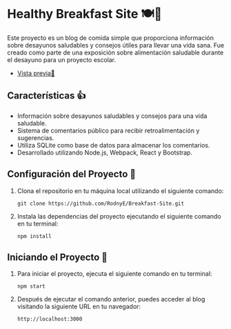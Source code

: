  # Healthy Breakfast Site 🍽️🥗

Este proyecto es un blog de comida simple que proporciona información sobre desayunos saludables y consejos útiles para llevar una vida sana. 
Fue creado como parte de una exposición sobre alimentación saludable durante el desayuno para un proyecto escolar.
- [Vista previa🚀](https://acortar.link/Bac6r0)


## Características 👍

- Información sobre desayunos saludables y consejos para una vida saludable.
- Sistema de comentarios público para recibir retroalimentación y sugerencias.
- Utiliza SQLite como base de datos para almacenar los comentarios.
- Desarrollado utilizando Node.js, Webpack, React y Bootstrap.

## Configuración del Proyecto 🔧

1. Clona el repositorio en tu máquina local utilizando el siguiente comando:

   ```
   git clone https://github.com/RodnyE/Breakfast-Site.git
   ```

2. Instala las dependencias del proyecto ejecutando el siguiente comando en tu terminal:

   ```
   npm install
   ```

## Iniciando el Proyecto 🚀

1. Para iniciar el proyecto, ejecuta el siguiente comando en tu terminal:

   ```
   npm start
   ```

2. Después de ejecutar el comando anterior, puedes acceder al blog visitando la siguiente URL en tu navegador:

   ```
   http://localhost:3000
   ```
